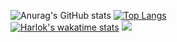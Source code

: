   ![Anurag's GitHub stats](https://github-readme-stats.vercel.app/api?username=Top-Slayer&show=reviews,discussions_started,discussions_answered,prs_merged,prs_merged_percentage_icons=true&theme=tokyonight)
  [![Top Langs](https://github-readme-stats.vercel.app/api/top-langs/?username=Top-Slayer&layout=donut&theme=tokyonight)](https://github.com/anuraghazra/github-readme-stats)
  <br>
  [![Harlok's wakatime stats](https://github-readme-stats.vercel.app/api/wakatime?username=TopSlayer&theme=tokyonight)](https://github.com/anuraghazra/github-readme-stats)
  <img src="https://wakatime.com/badge/user/23d0d76e-c60c-4b2f-9b5f-1fdf65053ddd.svg"/>
